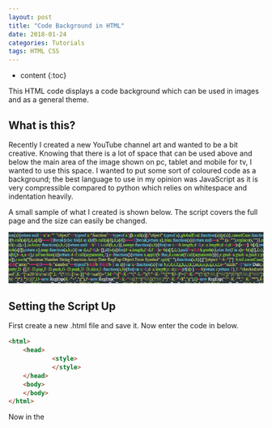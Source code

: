 ```yaml
---
layout: post
title: "Code Background in HTML"
date: 2018-01-24
categories: Tutorials
tags: HTML CSS
---
```


* content
{:toc}

This HTML code displays a code background which can be used in images and as a general theme.

## What is this?
Recently I created a new YouTube channel art and wanted to be a bit creative. Knowing that there is a lot of space that can be used above and below the main area of the image shown on pc, tablet and mobile for tv, I wanted to use this space. I wanted to put some sort of coloured code as a background; the best language to use in my opinion was JavaScript as it is very compressible compared to python which relies on whitespace and indentation heavily.

A small sample of what I created is shown below. The script covers the full page and the size can easily be changed.

![Background Code Example](/images/code-background-in-html/example1.png)

<!-- more -->

## Setting the Script Up
First create a new .html file and save it. Now enter the code in below.

```html
<html>
    <head>
            <style>
            </style>
    </head>
    <body>
    </body>
</html>
```

Now in the <style> tag enter the css:

```css
body {overflow: hidden;margin: 0;background: #263238;}
pre {white-space: normal;}
.highlight {word-break: break-all; font-size: 12px;}
.highlight .c,.highlight .c1,.highlight .cm,.highlight .cp,.highlight .cs{color:#75715e}
.highlight .err{color:#960050;background-color:#1e0010}
.highlight .k{color:#66d9ef}
.highlight .l{color:#ae81ff}
.highlight .n{color:#f8f8f2}
.highlight .o{color:#f92672}
.highlight .p{color:#f8f8f2}
.highlight .ge{font-style:italic}
.highlight .gs{font-weight:700}
.highlight .kc,.highlight .kd{color:#66d9ef}
.highlight .kn{color:#f92672}
.highlight .kp,.highlight .kr,.highlight .kt{color:#66d9ef}
.highlight .ld{color:#e6db74}
.highlight .m{color:#ae81ff}
.highlight .s{color:#e6db74}
.highlight .na{color:#a6e22e}
.highlight .nb{color:#f8f8f2}
.highlight .nc{color:#a6e22e}
.highlight .no{color:#66d9ef}
.highlight .nd{color:#a6e22e}
.highlight .ni{color:#f8f8f2}
.highlight .ne,.highlight .nf{color:#a6e22e}
.highlight .nl,.highlight .nn{color:#f8f8f2}
.highlight .nx{color:#a6e22e}
.highlight .py{color:#f8f8f2}
.highlight .nt{color:#f92672}
.highlight .nv{color:#f8f8f2}
.highlight .ow{color:#f92672}
.highlight .w{color:#f8f8f2}
.highlight .mf,.highlight .mh,.highlight .mi,.highlight .mo{color:#ae81ff}
.highlight .s2,.highlight .sb,.highlight .sc,.highlight .sd{color:#e6db74}
.highlight .se{color:#ae81ff}
.highlight .s1,.highlight .sh,.highlight .si,.highlight .sr,.highlight .ss,.highlight .sx{color:#e6db74}
.highlight .bp,.highlight .vc,.highlight .vg,.highlight .vi{color:#f8f8f2}
.highlight .il{color:#ae81ff}
.highlight .gu{color:#75715e}
.highlight .gd{color:#f92672}
.highlight .gi{color:#a6e22e}
```

This CSS has been comes with the [pygments](http://pygments.org/) library; I use it in this website. I have compressed and formatted it to make the code look a bit more appealing and smaller. I also added a couple of extra classes for wrapping, backgrounds and to stop scrolling.

## The Script
Now if you thought the CSS was big, wait for the JavaScript. For this project I needed a sufficient amount of JavaScript. I decided on using the jQuery source code as it is large enough to fill a screen. I used the [compressed, production jQuery 3.3.1](https://code.jquery.com/jquery-3.3.1.min.js). Go to that link and copy all the code using Ctrl + A, Ctrl + C.

Now go to my highlighter tool at [/tools/pygments-online](http://nitratine.pythonanywhere.com/tools/pygments-online) and paste the code in the "Input Code" box. Change the code to "JavaScript" and click highlight.

This may take a few seconds but you should see an output like this:

![Highlighted JavaScript Example](/images/code-background-in-html/example2.png)

Click on the "Copy to Clipboard" button and put this straight into the <body> tag.

Now open the .html file in chrome and you will see that the whole background is code.

![Final Example](/images/code-background-in-html/final.png)

## Modifications
If you want to make this code scroll, remove "overflow: hidden;" in the body css selector.

If you want to change the font size, change "font-size: 12px;" in the highlight class.

If you want to change the background colour, change it in the body css selector.

If you want to make this code a background, you can either take a screenshot of it or style the highlight class with {position: absolute; top: 0; left: 0; z-index: -100;} as shown [here](https://stackoverflow.com/questions/25970787/use-a-div-as-a-background-for-another-element)

## Sources
- [jquery.com for javascript code](https://jquery.com/)

